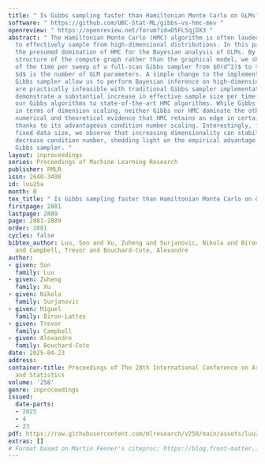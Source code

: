 ```yaml
---
title: " Is Gibbs sampling faster than Hamiltonian Monte Carlo on GLMs? "
software: " https://github.com/UBC-Stat-ML/gibbs-vs-hmc-mev "
openreview: " https://openreview.net/forum?id=D5FL5qjDX3 "
abstract: " The Hamiltonian Monte Carlo (HMC) algorithm is often lauded for its ability
  to effectively sample from high-dimensional distributions. In this paper we challenge
  the presumed domination of HMC for the Bayesian analysis of GLMs. By utilizing the
  structure of the compute graph rather than the graphical model, we show a reduction
  of the time per sweep of a full-scan Gibbs sampler from $O(d^2)$ to $O(d)$, where
  $d$ is the number of GLM parameters. A simple change to the implementation of the
  Gibbs sampler allow us to perform Bayesian inference on high-dimensional GLMs that
  are practically infeasible with traditional Gibbs sampler implementations. We empirically
  demonstrate a substantial increase in effective sample size per time when comparing
  our Gibbs algorithms to state-of-the-art HMC algorithms. While Gibbs is superior
  in terms of dimension scaling, neither Gibbs nor HMC dominate the other: we provide
  numerical and theoretical evidence that HMC retains an edge in certain circumstances
  thanks to its advantageous condition number scaling. Interestingly, for GLMs of
  fixed data size, we observe that increasing dimensionality can stabilize or even
  decrease condition number, shedding light on the empirical advantage of our efficient
  Gibbs sampler. "
layout: inproceedings
series: Proceedings of Machine Learning Research
publisher: PMLR
issn: 2640-3498
id: luu25a
month: 0
tex_title: " Is Gibbs sampling faster than Hamiltonian Monte Carlo on GLMs? "
firstpage: 2881
lastpage: 2889
page: 2881-2889
order: 2881
cycles: false
bibtex_author: Luu, Son and Xu, Zuheng and Surjanovic, Nikola and Biron-Lattes, Miguel
  and Campbell, Trevor and Bouchard-Cote, Alexandre
author:
- given: Son
  family: Luu
- given: Zuheng
  family: Xu
- given: Nikola
  family: Surjanovic
- given: Miguel
  family: Biron-Lattes
- given: Trevor
  family: Campbell
- given: Alexandre
  family: Bouchard-Cote
date: 2025-04-23
address:
container-title: Proceedings of The 28th International Conference on Artificial Intelligence
  and Statistics
volume: '258'
genre: inproceedings
issued:
  date-parts:
  - 2025
  - 4
  - 23
pdf: https://raw.githubusercontent.com/mlresearch/v258/main/assets/luu25a/luu25a.pdf
extras: []
# Format based on Martin Fenner's citeproc: https://blog.front-matter.io/posts/citeproc-yaml-for-bibliographies/
---
```

